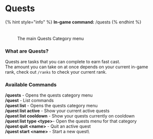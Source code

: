 # Quests

{% hint style="info" %}
**In-game command:** /quests
{% endhint %}

###

<figure><img src="https://i.imgur.com/MWqtAly.png" alt=""><figcaption><p>The main Quests Category menu</p></figcaption></figure>

### What are Quests?

Quests are tasks that you can complete to earn fast cast.\
The amount you can take on at once depends on your current in-game rank, check out `/ranks` to check your current rank.

### Available Commands

**/quests** - Opens the quests category menu\
**/quest** - List commands\
**/quest list** - Opens the quests category menu\
**/quest list active** - Show your current active quests\
**/quest list cooldown** - Show your quests currently on cooldown\
**/quest list type \<type>**- Open the quests menu for that category\
**/quest quit \<name>** - Quit an active quest\
**/quest start \<name>** - Start a new quest\
